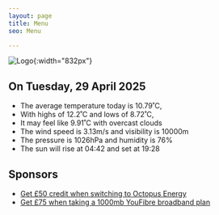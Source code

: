 ```yaml
---
layout: page
title: Menu
seo: Menu

---
```


![Logo](/images/logo.jpg){:width="832px"}

<!-- weather_marker starts -->
## On Tuesday, 29 April 2025

- The average temperature today is 10.79˚C,
- With highs of 12.2˚C and lows of 8.72˚C,
- It may feel like 9.91˚C with overcast clouds
- The wind speed is 3.13m/s and visibility is 10000m
- The pressure is 1026hPa and humidity is 76%
- The sun will rise at 04:42 and set at 19:28

<!-- weather_marker ends -->

## Sponsors

- [Get £50 credit when switching to Octopus Energy](https://bit.ly/3oD1nnS)
- [Get £75 when taking a 1000mb YouFibre broadband plan](https://aklam.io/91zWhU?)
